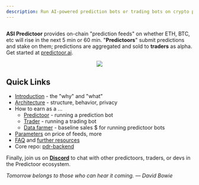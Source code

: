 ```yaml
---
description: Run AI-powered prediction bots or trading bots on crypto price feeds to earn $
---
```


<figure><img src="../.gitbook/assets/cover/predictoor_banner.png" alt=""></figure>


**ASI Predictoor** provides on-chain "prediction feeds" on whether ETH, BTC, etc will rise in the next 5 min or 60 min. "**Predictoors**" submit predictions and stake on them; predictions are aggregated and sold to **traders** as alpha. Get started at [predictoor.ai](https://predictoor.ai).

<div align="center">
<figure><img src="../.gitbook/assets/predictoor/predictoor_ui_crop.png"></figure>
</div>


## Quick Links

- [Introduction](intro.md) - the "why" and "what"
- [Architecture](architecture.md) - structure, behavior, privacy
- How to earn as a ...
  - [Predictoor](earn-predictoor.md) - running a prediction bot
  - [Trader](earn-trader.md) - running a trading bot
  - [Data farmer](earn-df.md) - baseline sales $ for running predictoor bots
- [Parameters](parameters.md) on price of feeds, more
- [FAQ](faq.md) and [further resources](resources.md)
- Core repo: [pdr-backend](https://github.com/oceanprotocol/pdr-backend)

Finally, join us on [**Discord**](https://discord.gg/TnXjkR5) to chat with other predictoors, traders, or devs in the Predictoor ecosystem.

_Tomorrow belongs to those who can hear it coming. — David Bowie_



